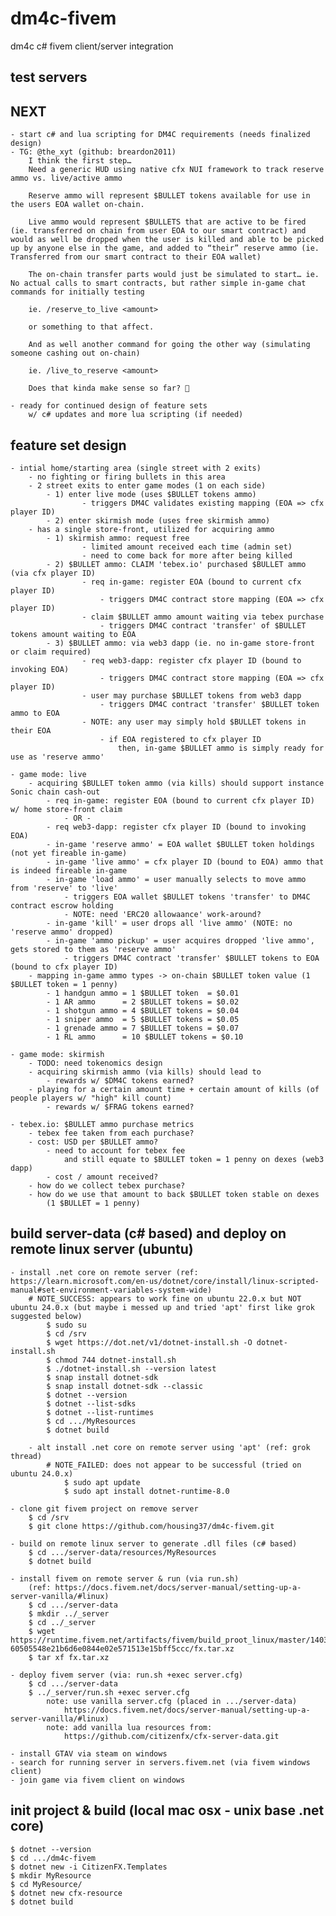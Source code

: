 # dm4c-fivem
dm4c c# fivem client/server integration



## test servers
    
## NEXT
    - start c# and lua scripting for DM4C requirements (needs finalized design)
    - TG: @the_xyt (github: breardon2011)
        I think the first step…
        Need a generic HUD using native cfx NUI framework to track reserve ammo vs. live/active ammo

        Reserve ammo will represent $BULLET tokens available for use in the users EOA wallet on-chain.

        Live ammo would represent $BULLETS that are active to be fired (ie. transferred on chain from user EOA to our smart contract) and would as well be dropped when the user is killed and able to be picked up by anyone else in the game, and added to “their” reserve ammo (ie. Transferred from our smart contract to their EOA wallet)

        The on-chain transfer parts would just be simulated to start… ie. No actual calls to smart contracts, but rather simple in-game chat commands for initially testing 

        ie. /reserve_to_live <amount>

        or something to that affect.

        And as well another command for going the other way (simulating someone cashing out on-chain)

        ie. /live_to_reserve <amount>

        Does that kinda make sense so far? 🤔

	- ready for continued design of feature sets 
		w/ c# updates and more lua scripting (if needed)

## feature set design
    - intial home/starting area (single street with 2 exits)
        - no fighting or firing bullets in this area
        - 2 street exits to enter game modes (1 on each side)
            - 1) enter live mode (uses $BULLET tokens ammo)
                    - triggers DM4C validates existing mapping (EOA => cfx player ID)
            - 2) enter skirmish mode (uses free skirmish ammo)
        - has a single store-front, utilized for acquiring ammo
            - 1) skirmish ammo: request free 
                    - limited amount received each time (admin set)
                    - need to come back for more after being killed
            - 2) $BULLET ammo: CLAIM 'tebex.io' purchased $BULLET ammo (via cfx player ID)
                    - req in-game: register EOA (bound to current cfx player ID)
                        - triggers DM4C contract store mapping (EOA => cfx player ID)
                    - claim $BULLET ammo amount waiting via tebex purchase
                        - triggers DM4C contract 'transfer' of $BULLET tokens amount waiting to EOA 
            - 3) $BULLET ammo: via web3 dapp (ie. no in-game store-front or claim required)
                    - req web3-dapp: register cfx player ID (bound to invoking EOA)
                        - triggers DM4C contract store mapping (EOA => cfx player ID)
                    - user may purchase $BULLET tokens from web3 dapp 
                        - triggers DM4C contract 'transfer' $BULLET token ammo to EOA
                    - NOTE: any user may simply hold $BULLET tokens in their EOA 
                        - if EOA registered to cfx player ID
                            then, in-game $BULLET ammo is simply ready for use as 'reserve ammo'
                    
    - game mode: live
        - acquiring $BULLET token ammo (via kills) should support instance Sonic chain cash-out
            - req in-game: register EOA (bound to current cfx player ID) w/ home store-front claim
                - OR - 
            - req web3-dapp: register cfx player ID (bound to invoking EOA)
            - in-game 'reserve ammo' = EOA wallet $BULLET token holdings (not yet fireable in-game)
            - in-game 'live ammo' = cfx player ID (bound to EOA) ammo that is indeed fireable in-game
            - in-game 'load ammo' = user manually selects to move ammo from 'reserve' to 'live'
                - triggers EOA wallet $BULLET tokens 'transfer' to DM4C contract escrow holding
                - NOTE: need 'ERC20 allowaance' work-around?
            - in-game 'kill' = user drops all 'live ammo' (NOTE: no 'reserve ammo' dropped)
            - in-game 'ammo pickup' = user acquires dropped 'live ammo', gets stored to them as 'reserve ammo'
                - triggers DM4C contract 'transfer' $BULLET tokens to EOA (bound to cfx player ID)
        - mapping in-game ammo types -> on-chain $BULLET token value (1 $BULLET token = 1 penny)
            - 1 handgun ammo = 1 $BULLET token  = $0.01
            - 1 AR ammo      = 2 $BULLET tokens = $0.02
            - 1 shotgun ammo = 4 $BULLET tokens = $0.04
            - 1 sniper ammo  = 5 $BULLET tokens = $0.05
            - 1 grenade ammo = 7 $BULLET tokens = $0.07
            - 1 RL ammo      = 10 $BULLET tokens = $0.10

    - game mode: skirmish
        - TODO: need tokenomics design
        - acquiring skirmish ammo (via kills) should lead to 
            - rewards w/ $DM4C tokens earned?
        - playing for a certain amount time + certain amount of kills (of people players w/ "high" kill count)
            - rewards w/ $FRAG tokens earned?

    - tebex.io: $BULLET ammo purchase metrics
        - tebex fee taken from each purchase?
        - cost: USD per $BULLET ammo?
            - need to account for tebex fee 
                and still equate to $BULLET token = 1 penny on dexes (web3 dapp)
            - cost / amount received?
        - how do we collect tebex purchase?
        - how do we use that amount to back $BULLET token stable on dexes
            (1 $BULLET = 1 penny)

## build server-data (c# based) and deploy on remote linux server (ubuntu)
    - install .net core on remote server (ref: https://learn.microsoft.com/en-us/dotnet/core/install/linux-scripted-manual#set-environment-variables-system-wide)
        # NOTE_SUCCESS: appears to work fine on ubuntu 22.0.x but NOT ubuntu 24.0.x (but maybe i messed up and tried 'apt' first like grok suggested below)
            $ sudo su
            $ cd /srv
            $ wget https://dot.net/v1/dotnet-install.sh -O dotnet-install.sh
            $ chmod 744 dotnet-install.sh 
            $ ./dotnet-install.sh --version latest
            $ snap install dotnet-sdk
            $ snap install dotnet-sdk --classic
            $ dotnet --version
            $ dotnet --list-sdks
            $ dotnet --list-runtimes
            $ cd .../MyResources
            $ dotnet build

        - alt install .net core on remote server using 'apt' (ref: grok thread)
            # NOTE_FAILED: does not appear to be successful (tried on ubuntu 24.0.x)
                $ sudo apt update
                $ sudo apt install dotnet-runtime-8.0

    - clone git fivem project on remove server
        $ cd /srv
        $ git clone https://github.com/housing37/dm4c-fivem.git
    
    - build on remote linux server to generate .dll files (c# based)
        $ cd .../server-data/resources/MyResources
        $ dotnet build

    - install fivem on remote server & run (via run.sh)
        (ref: https://docs.fivem.net/docs/server-manual/setting-up-a-server-vanilla/#linux)
        $ cd .../server-data
        $ mkdir ../_server
        $ cd ../_server
        $ wget https://runtime.fivem.net/artifacts/fivem/build_proot_linux/master/14033-60505548e21b6d6e0844e02e571513e15bff5ccc/fx.tar.xz
        $ tar xf fx.tar.xz

    - deploy fivem server (via: run.sh +exec server.cfg)
        $ cd .../server-data
        $ ../_server/run.sh +exec server.cfg
            note: use vanilla server.cfg (placed in .../server-data)
                https://docs.fivem.net/docs/server-manual/setting-up-a-server-vanilla/#linux)
            note: add vanilla lua resources from:
                https://github.com/citizenfx/cfx-server-data.git

    - install GTAV via steam on windows
    - search for running server in servers.fivem.net (via fivem windows client)
    - join game via fivem client on windows
    
## init project & build (local mac osx - unix base .net core)
    $ dotnet --version
    $ cd .../dm4c-fivem
    $ dotnet new -i CitizenFX.Templates
    $ mkdir MyResource
    $ cd MyResource/
    $ dotnet new cfx-resource
    $ dotnet build